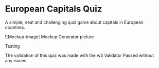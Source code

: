 # European Capitals Quiz
A simple, neat and challenging quiz game about capitals in European countries.

![Mockup-image]
Mockup Generator picture



Testing

The validation of this quiz was made with the w3 Validator
Passed without any issues
